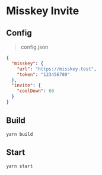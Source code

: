 # Misskey Invite

## Config

> config.json

``` json
{
  "misskey": {
    "url": "https://misskey.test",
    "token": "123456789"
  },
  "invite": {
    "coolDown": 60
  }
}
```

## Build

``` shell
yarn build
```

## Start

``` shell
yarn start
```
